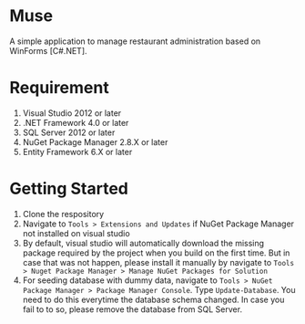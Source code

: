 # Muse

A simple application to manage restaurant administration based on
WinForms [C#.NET].

# Requirement

1.  Visual Studio 2012 or later
2.  .NET Framework 4.0 or later
3.  SQL Server 2012 or later
3.  NuGet Package Manager 2.8.X or later
4.  Entity Framework 6.X or later

# Getting Started

1.  Clone the respository
2.  Navigate to `Tools > Extensions and Updates` if NuGet Package Manager
    not installed on visual studio
3.  By default, visual studio will automatically download the missing package
    required by the project when you build on the first time. But in case that
    was not happen, please install it manually by navigate to
    `Tools > Nuget Package Manager > Manage NuGet Packages for Solution`
4.  For seeding database with dummy data, navigate to `Tools > NuGet Package
    Manager > Package Manager Console`. Type `Update-Database`. You need to do
    this everytime the database schema changed. In case you fail to to so,
    please remove the database from SQL Server.
